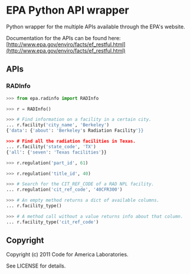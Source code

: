 EPA Python API wrapper
======================

Python wrapper for the multiple APIs available through the EPA's
website.

Documentation for the APIs can be found here: 
[http://www.epa.gov/enviro/facts/ef_restful.html](http://www.epa.gov/enviro/facts/ef_restful.html)


APIs
----

### RADInfo

```python
>>> from epa.radinfo import RADInfo

>>> r = RADInfo()

>>> # Find information on a facility in a certain city.
... r.facility('city_name', 'Berkeley')
{'data': {'about': 'Berkeley's Radiation Facility'}}

>>> # Find all the radiation facilities in Texas.
... r.facility('state_code', 'TX')
{'all': {'seven': 'Texas facilities'}}

>>> r.regulation('part_id', 61)

>>> r.regulation('title_id', 40)

>>> # Search for the CIT_REF_CODE of a RAD NPL facility.
... r.regulation('cit_ref_code', '40CFR300')

>>> # An empty method returns a dict of available columns.
... r.facility_type()

>>> # A method call without a value returns info about that column.
... r.facility_type('cit_ref_code')
```


Copyright
---------

Copyright (c) 2011 Code for America Laboratories.

See LICENSE for details.
